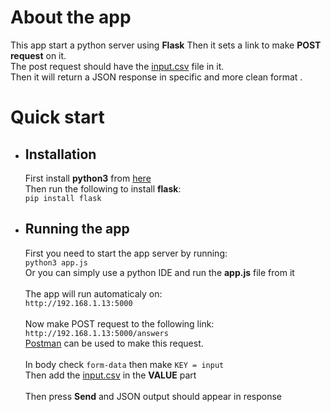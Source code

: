 
# About the app

This app start a python server using **Flask** Then it sets a link to make **POST request** on it.\
The post request should have the [input.csv](/input.csv) file in it.\
Then it will return a JSON response in specific and more clean format .

# Quick start 
- ## Installation
    First install **python3** from [here](https://www.python.org/downloads/)\
   Then run the following to install **flask**:\
    `pip install flask`

- ## Running the app
   First you need to start the app server by running:\
   `python3 app.js`\
   Or you can simply use a python IDE and run the **app.js** file from it\
   <br>
   The app will run automaticaly on:\
   `http://192.168.1.13:5000`\
   <br>
   Now make POST request to the following link:\
   `http://192.168.1.13:5000/answers`\
   [Postman](https://www.postman.com/) can be used to make this request.\
   <br>
   In body check `form-data` then make `KEY = input`\
   Then add the [input.csv](https://github.com/KhaledEmad7/Almentor_task1/blob/main/input.csv) in the **VALUE** part\
   <br>
   Then press **Send** and JSON output should appear in response
